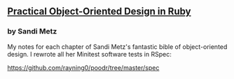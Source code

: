 ## [Practical Object-Oriented Design in Ruby](http://www.poodr.com/)
### by Sandi Metz

My notes for each chapter of Sandi Metz's fantastic bible of object-oriented design. I rewrote all her Minitest software tests in RSpec:

https://github.com/rayning0/poodr/tree/master/spec